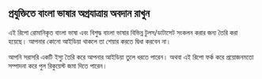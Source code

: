 ## প্রযুক্তিতে বাংলা ভাষার অগ্রযাত্রায় অবদান রাখুন

এই রিপো রোমানিকৃত বাংলা ভাষা এবং বিশুদ্ধ বাংলা ভাষার বিভিন্ন টুলস/ডাটাসেট সংকলন করার জন্য তৈরি করা হয়েছে। আপনার কোনো আইডিয়া থাকলে তা শেয়ার করতে দ্বিধা করবেন না।

আপনি সরাসরি একটি ইস্যু তৈরি করে আপনার আইডিয়া তুলে ধরতে পারেন। অথবা এই রিপো ফর্ক করে প্রয়োজনমতো সম্পাদনা করে পুল রিকুয়েস্ট জমা দিতে পারেন।
